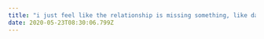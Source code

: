 ```yaml
---
title: "i just feel like the relationship is missing something, like dastardly cunning and the element of surprise"
date: 2020-05-23T08:30:06.799Z
---
```


